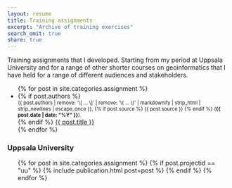 ```yaml
---
layout: resume
title: Training assignments
excerpt: "Archive of training exercises"
search_omit: true
share: true
---
```


Training assignments that I developed. Starting from my period at Uppsala University and for a range of other shorter courses on geoinformatics that I have held for a range of different audiences and stakeholders.

<ul class="post-list">
  {% for post in site.categories.assignment %}
    <li><article>
    {% if post.authors %}
      <span style="font-size: 80%; display: block;">{{ post.authors | remove: '\[ ... \]' | remove: '\( ... \)' | markdownify | strip_html | strip_newlines | escape_once }},
    {% if post.source %}
     {{ post.source }}
    {% endif %}
    (<span style="font-weight: bold;"><time datetime="{{ post.date | date_to_xmlschema }}">{{ post.date | date: "%Y" }}</time></span>).
    </span>
    {% endif %}
    <a href="{{ site.url }}{{ post.url }}">{{ post.title }}</a>
    </article></li>
  {% endfor %}
</ul>

### Uppsala University

<ul class="post-list">
{% for post in site.categories.assignment %}
  {% if post.projectid == "uu" %}
    {% include publication.html post=post %}
  {% endif %}
{% endfor %}
</ul>
